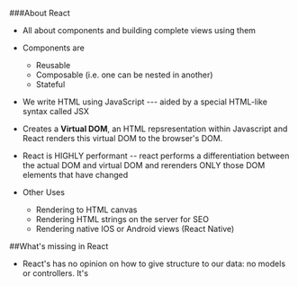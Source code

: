 
###About React
- All about components and building complete views using them
- Components are
  - Reusable
  - Composable (i.e. one can be nested in another)
  - Stateful 

- We write HTML using JavaScript --- aided by a special HTML-like syntax called JSX
- Creates a **Virtual DOM**, an HTML repsresentation within Javascript and React renders this virtual DOM to the browser's DOM.
- React is HIGHLY performant -- react performs a differentiation between the actual DOM and virtual DOM and rerenders ONLY those DOM elements that have changed

- Other Uses
  - Rendering to HTML canvas
  - Rendering HTML strings on the server for SEO
  - Rendering native IOS or Android views (React Native)


##What's missing in React
- React's has no opinion on how to give structure to our data: no models or controllers. It's 
